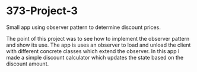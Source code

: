 # 373-Project-3
Small app using observer pattern to determine discount prices. 

The point of this project was to see how to implement the observer pattern and show its use. The app is uses an 
observer to load and unload the client with different concrete classes which extend the observer. In this app
I made a simple discount calculator which updates the state based on the discount amount. 
